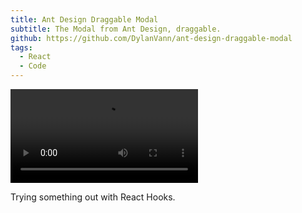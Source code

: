 ```yaml
---
title: Ant Design Draggable Modal
subtitle: The Modal from Ant Design, draggable.
github: https://github.com/DylanVann/ant-design-draggable-modal
tags:
  - React
  - Code
---
```


![Ant Design Draggable Modal](ant-design-draggable-modal.mp4)

<image-caption>Trying something out with React Hooks.</small>
